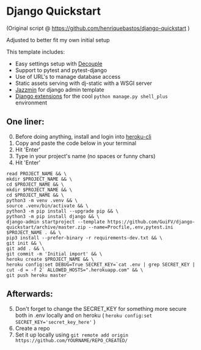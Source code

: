 # Django Quickstart

(Original script @ https://github.com/henriquebastos/django-quickstart )

Adjusted to better fit my own initial setup

This template includes:

- Easy settings setup with <a href="https://github.com/henriquebastos/python-decouple">Decouple</a>
- Support to pytest and pytest-django
- Use of URL's to manage database access
- Static assets serving with dj-static with a WSGI server
- <a href="https://django-jazzmin.readthedocs.io/">Jazzmin</a> for django admin template
- <a href="https://django-extensions.readthedocs.io/en/latest/">Django extensions</a> for the cool `python manage.py shell_plus` environment 

## One liner:

0. Before doing anything, install and login into <a href="https://devcenter.heroku.com/articles/heroku-cli">heroku-cli</a>
1. Copy and paste the code below in your terminal
2. Hit 'Enter'
3. Type in your project's name (no spaces or funny chars)
4. Hit 'Enter'


```
read PROJECT_NAME && \
mkdir $PROJECT_NAME && \
cd $PROJECT_NAME && \
mkdir $PROJECT_NAME && \
cd $PROJECT_NAME && \
python3 -m venv .venv && \
source .venv/bin/activate && \
python3 -m pip install --upgrade pip && \
python3 -m pip install django && \
django-admin startproject --template https://github.com/GuiFV/django-quickstart/archive/master.zip --name=Procfile,.env,pytest.ini $PROJECT_NAME . && \
pip3 install --prefer-binary -r requirements-dev.txt && \
git init && \
git add . && \
git commit -m 'Initial import' && \
heroku create $PROJECT_NAME && \
heroku config:set DEBUG=True SECRET_KEY=`cat .env | grep SECRET_KEY | cut -d = -f 2` ALLOWED_HOSTS=".herokuapp.com" && \
git push heroku master
```
## Afterwards:

5. Don't forget to change the SECRET_KEY for something more secure both in .env locally and on heroku ( `heroku config:set SECRET_KEY='secret_key_here'` )
6. Create a repo
7. Set it up locally using `git remote add origin https://github.com/YOURNAME/REPO_CREATED/`


